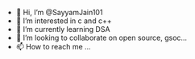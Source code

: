 - 👋 Hi, I’m @SayyamJain101
- 👀 I’m interested in c and c++
- 🌱 I’m currently learning DSA
- 💞️ I’m looking to collaborate on open source, gsoc...
- 📫 How to reach me ...

<!---
SayyamJain101/SayyamJain101 is a ✨ special ✨ repository because its `README.md` (this file) appears on your GitHub profile.
You can click the Preview link to take a look at your changes.
--->
